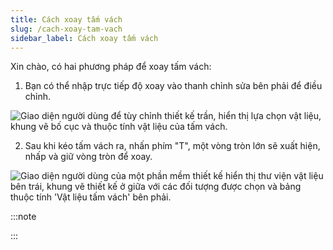 ```yaml
---
title: Cách xoay tấm vách
slug: /cach-xoay-tam-vach
sidebar_label: Cách xoay tấm vách
---
```


Xin chào, có hai phương pháp để xoay tấm vách:

1. Bạn có thể nhập trực tiếp độ xoay vào thanh chỉnh sửa bên phải để điều chỉnh.

![Giao diện người dùng để tùy chỉnh thiết kế trần, hiển thị lựa chọn vật liệu, khung vẽ bố cục và thuộc tính vật liệu của tấm vách.](https://storage.googleapis.com/jegavn_kb/images/889a1bca-0d0f-4fee-bef0-fc0b9675e2e7.png)

2. Sau khi kéo tấm vách ra, nhấn phím "T", một vòng tròn lớn sẽ xuất hiện, nhấp và giữ vòng tròn để xoay.

![Giao diện người dùng của một phần mềm thiết kế hiển thị thư viện vật liệu bên trái, khung vẽ thiết kế ở giữa với các đối tượng được chọn và bảng thuộc tính 'Vật liệu tấm vách' bên phải.](https://storage.googleapis.com/jegavn_kb/images/4cdb5d7a-08ea-4330-bc21-9179b96755f7.png)

:::note

:::